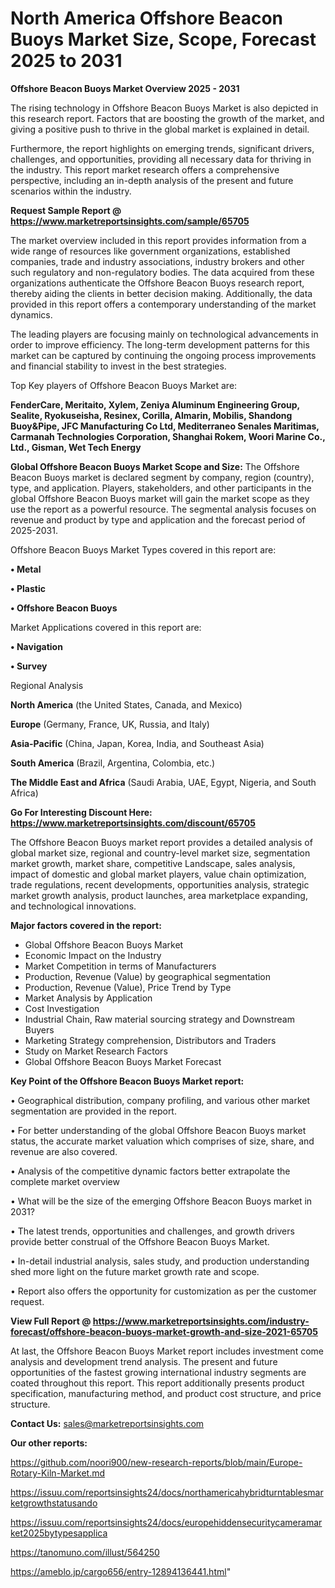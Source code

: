 # North America Offshore Beacon Buoys Market Size, Scope, Forecast 2025 to 2031

<Strong> Offshore Beacon Buoys Market Overview 2025 - 2031</strong>

The rising technology in Offshore Beacon Buoys Market is also depicted in this research report. Factors that are boosting the growth of the market, and giving a positive push to thrive in the global market is explained in detail.

Furthermore, the report highlights on emerging trends, significant drivers, challenges, and opportunities, providing all necessary data for thriving in the industry. This report market research offers a comprehensive perspective, including an in-depth analysis of the present and future scenarios within the industry.

<strong>Request Sample Report @ <a href=https://www.marketreportsinsights.com/sample/65705>https://www.marketreportsinsights.com/sample/65705</a></strong>

The market overview included in this report provides information from a wide range of resources like government organizations, established companies, trade and industry associations, industry brokers and other such regulatory and non-regulatory bodies. The data acquired from these organizations authenticate the Offshore Beacon Buoys research report, thereby aiding the clients in better decision making. Additionally, the data provided in this report offers a contemporary understanding of the market dynamics.

The leading players are focusing mainly on technological advancements in order to improve efficiency. The long-term development patterns for this market can be captured by continuing the ongoing process improvements and financial stability to invest in the best strategies.

Top Key players of Offshore Beacon Buoys Market are:

<strong>FenderCare, Meritaito, Xylem, Zeniya Aluminum Engineering Group, Sealite, Ryokuseisha, Resinex, Corilla, Almarin, Mobilis, Shandong Buoy&Pipe, JFC Manufacturing Co Ltd, Mediterraneo Senales Maritimas, Carmanah Technologies Corporation, Shanghai Rokem, Woori Marine Co., Ltd., Gisman, Wet Tech Energy</strong>

<strong><b>Global Offshore Beacon Buoys Market Scope and Size:</b></strong>
The Offshore Beacon Buoys market is declared segment by company, region (country), type, and application. Players, stakeholders, and other participants in the global Offshore Beacon Buoys market will gain the market scope as they use the report as a powerful resource. The segmental analysis focuses on revenue and product by type and application and the forecast period of 2025-2031.

Offshore Beacon Buoys Market Types covered in this report are:

<strong>• Metal

• Plastic

• Offshore Beacon Buoys</strong>

Market Applications covered in this report are:

<strong>• Navigation

• Survey</strong> 

Regional Analysis

<strong>North America</strong> (the United States, Canada, and Mexico)

<strong>Europe</strong> (Germany, France, UK, Russia, and Italy)

<strong>Asia-Pacific</strong> (China, Japan, Korea, India, and Southeast Asia)

<strong>South America</strong> (Brazil, Argentina, Colombia, etc.)

<strong>The Middle East and Africa</strong> (Saudi Arabia, UAE, Egypt, Nigeria, and South Africa)

<strong>Go For Interesting Discount Here: <a href=https://www.marketreportsinsights.com/discount/65705>https://www.marketreportsinsights.com/discount/65705</a></strong>

The Offshore Beacon Buoys market report provides a detailed analysis of global market size, regional and country-level market size, segmentation market growth, market share, competitive Landscape, sales analysis, impact of domestic and global market players, value chain optimization, trade regulations, recent developments, opportunities analysis, strategic market growth analysis, product launches, area marketplace expanding, and technological innovations.

<strong><b>Major factors covered in the report:</b></strong>
<ul>
  <li>Global Offshore Beacon Buoys Market </li>
  <li>Economic Impact on the Industry</li>
  <li>Market Competition in terms of Manufacturers</li>
  <li>Production, Revenue (Value) by geographical segmentation</li>
  <li>Production, Revenue (Value), Price Trend by Type</li>
  <li>Market Analysis by Application</li>
  <li>Cost Investigation</li>
  <li>Industrial Chain, Raw material sourcing strategy and Downstream Buyers</li>
  <li>Marketing Strategy comprehension, Distributors and Traders</li>
  <li>Study on Market Research Factors</li>
  <li>Global Offshore Beacon Buoys Market Forecast</li>
</ul>

<strong><b>Key Point of the Offshore Beacon Buoys Market report:</b></strong>

• Geographical distribution, company profiling, and various other market segmentation are provided in the report.

• For better understanding of the global Offshore Beacon Buoys market status, the accurate market valuation which comprises of size, share, and revenue are also covered.

• Analysis of the competitive dynamic factors better extrapolate the complete market overview

• What will be the size of the emerging Offshore Beacon Buoys market in 2031?

• The latest trends, opportunities and challenges, and growth drivers provide better construal of the Offshore Beacon Buoys Market.

• In-detail industrial analysis, sales study, and production understanding shed more light on the future market growth rate and scope.

• Report also offers the opportunity for customization as per the customer request.

<strong><b>View Full Report @ <a href=https://www.marketreportsinsights.com/industry-forecast/offshore-beacon-buoys-market-growth-and-size-2021-65705>https://www.marketreportsinsights.com/industry-forecast/offshore-beacon-buoys-market-growth-and-size-2021-65705</a></b></strong>


At last, the Offshore Beacon Buoys Market report includes investment come analysis and development trend analysis. The present and future opportunities of the fastest growing international industry segments are coated throughout this report. This report additionally presents product specification, manufacturing method, and product cost structure, and price structure.

<strong>Contact Us:</strong>
sales@marketreportsinsights.com

<strong>Our other reports:</strong>

<a href=https://github.com/noori900/new-research-reports/blob/main/Europe-Rotary-Kiln-Market.md>https://github.com/noori900/new-research-reports/blob/main/Europe-Rotary-Kiln-Market.md</a>

<a href=https://issuu.com/reportsinsights24/docs/northamericahybridturntablesmarketgrowthstatusando>https://issuu.com/reportsinsights24/docs/northamericahybridturntablesmarketgrowthstatusando</a>

<a href=https://issuu.com/reportsinsights24/docs/europehiddensecuritycameramarket2025bytypesapplica>https://issuu.com/reportsinsights24/docs/europehiddensecuritycameramarket2025bytypesapplica</a>

<a href=https://tanomuno.com/illust/564250>https://tanomuno.com/illust/564250</a>

<a href=https://ameblo.jp/cargo656/entry-12894136441.html>https://ameblo.jp/cargo656/entry-12894136441.html</a>"
